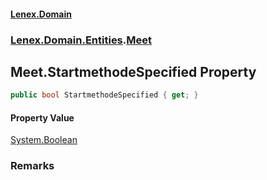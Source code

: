 #### [Lenex.Domain](index.md 'index')
### [Lenex.Domain.Entities](Lenex.Domain.Entities.md 'Lenex.Domain.Entities').[Meet](Lenex.Domain.Entities.Meet.md 'Lenex.Domain.Entities.Meet')

## Meet.StartmethodeSpecified Property

```csharp
public bool StartmethodeSpecified { get; }
```

#### Property Value
[System.Boolean](https://docs.microsoft.com/en-us/dotnet/api/System.Boolean 'System.Boolean')

### Remarks